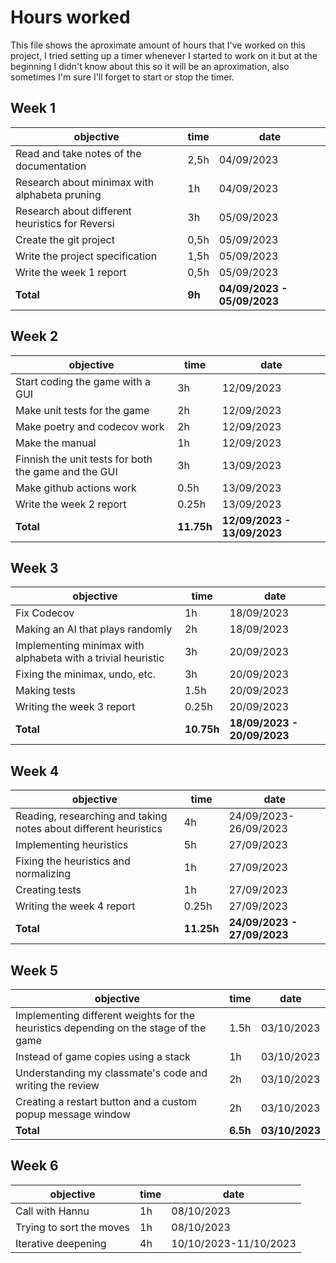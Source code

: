 # Hours worked

This file shows the aproximate amount of hours that I've worked on this project, I tried setting up a timer whenever I started to work on it but at the beginning I didn't know about this so it will be an aproximation, also sometimes I'm sure I'll forget to start or stop the timer.

## Week 1

objective | time | date
--- | --- | ---
Read and take notes of the documentation | 2,5h | 04/09/2023
Research about minimax with alphabeta pruning | 1h | 04/09/2023
Research about different heuristics for Reversi | 3h | 05/09/2023
Create the git project | 0,5h | 05/09/2023
Write the project specification | 1,5h | 05/09/2023
Write the week 1 report | 0,5h | 05/09/2023
**Total** | **9h** | **04/09/2023 - 05/09/2023**

## Week 2

objective | time | date
--- | --- | ---
Start coding the game with a GUI | 3h | 12/09/2023
Make unit tests for the game | 2h | 12/09/2023
Make poetry and codecov work | 2h | 12/09/2023
Make the manual | 1h | 12/09/2023
Finnish the unit tests for both the game and the GUI | 3h | 13/09/2023
Make github actions work | 0.5h | 13/09/2023
Write the week 2 report | 0.25h | 13/09/2023
**Total** | **11.75h** | **12/09/2023 - 13/09/2023**

## Week 3

objective | time | date
--- | --- | ---
Fix Codecov | 1h | 18/09/2023
Making an AI that plays randomly | 2h | 18/09/2023
Implementing minimax with alphabeta with a trivial heuristic | 3h | 20/09/2023
Fixing the minimax, undo, etc. | 3h | 20/09/2023
Making tests | 1.5h | 20/09/2023
Writing the week 3 report | 0.25h | 20/09/2023
**Total** | **10.75h** | **18/09/2023 - 20/09/2023**

## Week 4

objective | time | date
--- | --- | ---
Reading, researching and taking notes about different heuristics | 4h | 24/09/2023-26/09/2023
Implementing heuristics | 5h | 27/09/2023
Fixing the heuristics and normalizing | 1h | 27/09/2023
Creating tests | 1h | 27/09/2023
Writing the week 4 report | 0.25h | 27/09/2023
**Total** | **11.25h** | **24/09/2023 - 27/09/2023**

## Week 5

objective | time | date
--- | --- | ---
Implementing different weights for the heuristics depending on the stage of the game | 1.5h | 03/10/2023
Instead of game copies using a stack | 1h | 03/10/2023
Understanding my classmate's code and writing the review | 2h | 03/10/2023
Creating a restart button and a custom popup message window | 2h | 03/10/2023
**Total** | **6.5h** | **03/10/2023**

## Week 6

objective | time | date
--- | --- | ---
Call with Hannu | 1h | 08/10/2023
Trying to sort the moves | 1h | 08/10/2023
Iterative deepening | 4h | 10/10/2023-11/10/2023

